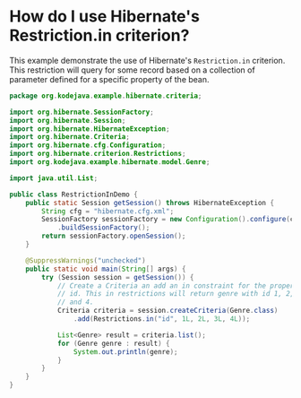 # How do I use Hibernate's Restriction.in criterion?

This example demonstrate the use of Hibernate's `Restriction.in` criterion. This restriction will query for some record based on a collection of parameter defined for a specific property of the bean.

```java
package org.kodejava.example.hibernate.criteria;

import org.hibernate.SessionFactory;
import org.hibernate.Session;
import org.hibernate.HibernateException;
import org.hibernate.Criteria;
import org.hibernate.cfg.Configuration;
import org.hibernate.criterion.Restrictions;
import org.kodejava.example.hibernate.model.Genre;

import java.util.List;

public class RestrictionInDemo {
    public static Session getSession() throws HibernateException {
        String cfg = "hibernate.cfg.xml";
        SessionFactory sessionFactory = new Configuration().configure(cfg)
            .buildSessionFactory();
        return sessionFactory.openSession();
    }

    @SuppressWarnings("unchecked")
    public static void main(String[] args) {
        try (Session session = getSession()) {
            // Create a Criteria an add an in constraint for the property
            // id. This in restrictions will return genre with id 1, 2, 3
            // and 4.
            Criteria criteria = session.createCriteria(Genre.class)
                .add(Restrictions.in("id", 1L, 2L, 3L, 4L));

            List<Genre> result = criteria.list();
            for (Genre genre : result) {
                System.out.println(genre);
            }
        }
    }
}
```

